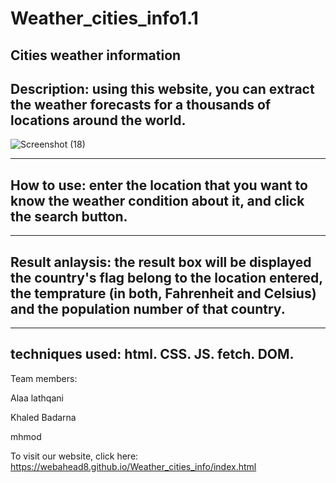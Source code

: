 # Weather_cities_info1.1
Cities weather information
---

Description: using this website, you can extract the weather forecasts for a thousands of locations around the world.
---

![Screenshot (18)](https://user-images.githubusercontent.com/70974294/104561006-6281a200-564f-11eb-815e-fe795d1fa867.png)


---
How to use: enter the location that you want to know the weather condition about it, and click the search button. 
---



---
Result anlaysis: the result box will be displayed the country's flag belong to the location entered, 
the temprature (in both, Fahrenheit and Celsius) and the population number of that country. 
---



---
techniques used: 
html.
CSS. 
JS. 
fetch. 
DOM.
---
Team members:

Alaa lathqani

Khaled Badarna

mhmod

To visit our website, click here: https://webahead8.github.io/Weather_cities_info/index.html
